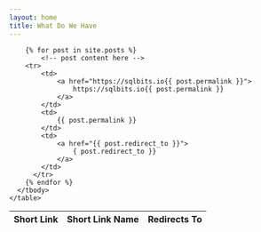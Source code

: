 ```yaml
---
layout: home
title: What Do We Have
---  
```


<div class="container">
    <table table cellspacing=0 class="table table-striped table-hover mt-3" id="pasteventlist" width="100%">
      <thead>
        <tr>
          <th scope="col">Short Link</th>
          <th scope="col">Short Link Name</th>
          <th scope="col">Redirects To</th>
        </tr>
      </thead>
      <tbody>

        {% for post in site.posts %}
            <!-- post content here -->
        <tr>
            <td>
                <a href="https://sqlbits.io{{ post.permalink }}">
                    https://sqlbits.io{{ post.permalink }}
                </a>
            </td>
            <td>
                {{ post.permalink }}
            </td>
            <td>
                <a href="{{ post.redirect_to }}">
                    { post.redirect_to }}
                </a>
            </td>
          </tr>
        {% endfor %}
      </tbody>
    </table>

